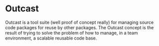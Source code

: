 # Outcast 

Outcast is a tool suite (well proof of concept really) for managing source code packages for reuse by
other packages.  The Outcast concept is the result of trying to solve the problem of how to manage, in a team environment, 
a scalable reusable code base.  
